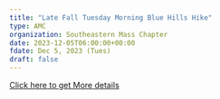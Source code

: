 ```yaml
---
title: "Late Fall Tuesday Morning Blue Hills Hike"
type: AMC
organization: Southeastern Mass Chapter
date: 2023-12-05T06:00:00+00:00
fdate: Dec 5, 2023 (Tues)
draft: false
---
```

<a href="https://activities.outdoors.org/search/index.cfm/action/details/id/147310" target="_blank">Click here to get More details</a>


